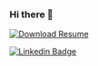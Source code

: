 ### Hi there 👋

<!--
**raparama/raparama** is a ✨ _special_ ✨ repository because its `README.md` (this file) appears on your GitHub profile.

Here are some ideas to get you started:

- 🔭 I’m currently working on ...
- 🌱 I’m currently learning ...
- 👯 I’m looking to collaborate on ...
- 🤔 I’m looking for help with ...
- 💬 Ask me about ...
- 📫 How to reach me: ...
- 😄 Pronouns: ...
- ⚡ Fun fact: ...
-->

[![Download Resume](https://img.shields.io/badge/Resume-Download-blue)](https://www.linkedin.com/in/rparama/)

[![Linkedin Badge](https://img.shields.io/badge/-LinkedIn-blue?style=flat-square&logo=Linkedin&logoColor=white&link=https://www.linkedin.com/in/rparama/)](https://www.linkedin.com/in/rparama/) 

